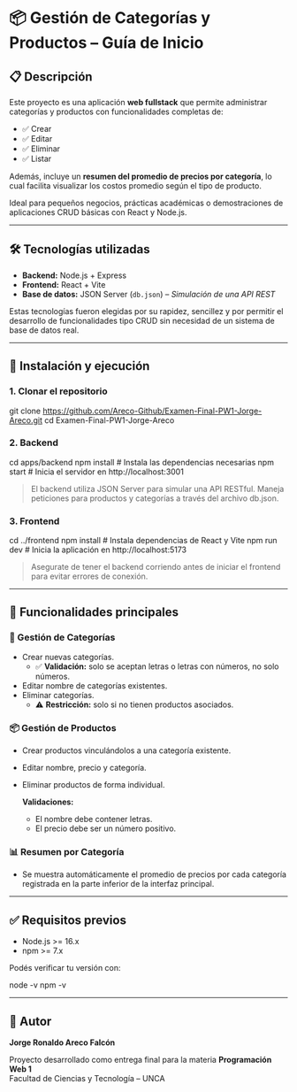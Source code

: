 # 📦 Gestión de Categorías y Productos – Guía de Inicio

## 📋 Descripción

Este proyecto es una aplicación **web fullstack** que permite administrar categorías y productos con funcionalidades completas de:

- ✅ Crear
- ✅ Editar
- ✅ Eliminar
- ✅ Listar

Además, incluye un **resumen del promedio de precios por categoría**, lo cual facilita visualizar los costos promedio según el tipo de producto.

Ideal para pequeños negocios, prácticas académicas o demostraciones de aplicaciones CRUD básicas con React y Node.js.

---

## 🛠️ Tecnologías utilizadas

- **Backend:** Node.js + Express
- **Frontend:** React + Vite
- **Base de datos:** JSON Server (`db.json`) – *Simulación de una API REST*

Estas tecnologías fueron elegidas por su rapidez, sencillez y por permitir el desarrollo de funcionalidades tipo CRUD sin necesidad de un sistema de base de datos real.

---

## 🚀 Instalación y ejecución

### 1. Clonar el repositorio

git clone https://github.com/Areco-Github/Examen-Final-PW1-Jorge-Areco.git
cd Examen-Final-PW1-Jorge-Areco

### 2. Backend

cd apps/backend
npm install       # Instala las dependencias necesarias
npm start         # Inicia el servidor en http://localhost:3001

> El backend utiliza JSON Server para simular una API RESTful. Maneja peticiones para productos y categorías a través del archivo db.json.

### 3. Frontend

cd ../frontend
npm install       # Instala dependencias de React y Vite
npm run dev       # Inicia la aplicación en http://localhost:5173

> Asegurate de tener el backend corriendo antes de iniciar el frontend para evitar errores de conexión.

---

## 🧪 Funcionalidades principales

### 📂 Gestión de Categorías

- Crear nuevas categorías.  
  - ✅ **Validación:** solo se aceptan letras o letras con números, no solo números.
- Editar nombre de categorías existentes.
- Eliminar categorías.  
  - ⚠️ **Restricción:** solo si no tienen productos asociados.

### 📦 Gestión de Productos

- Crear productos vinculándolos a una categoría existente.
- Editar nombre, precio y categoría.
- Eliminar productos de forma individual.

  **Validaciones:**
  - El nombre debe contener letras.
  - El precio debe ser un número positivo.

### 📊 Resumen por Categoría

- Se muestra automáticamente el promedio de precios por cada categoría registrada en la parte inferior de la interfaz principal.

---

## ✅ Requisitos previos

- Node.js >= 16.x  
- npm >= 7.x  

Podés verificar tu versión con:

node -v
npm -v

---

## 🙋 Autor

**Jorge Ronaldo Areco Falcón**

Proyecto desarrollado como entrega final para la materia **Programación Web 1**  
Facultad de Ciencias y Tecnología – UNCA
